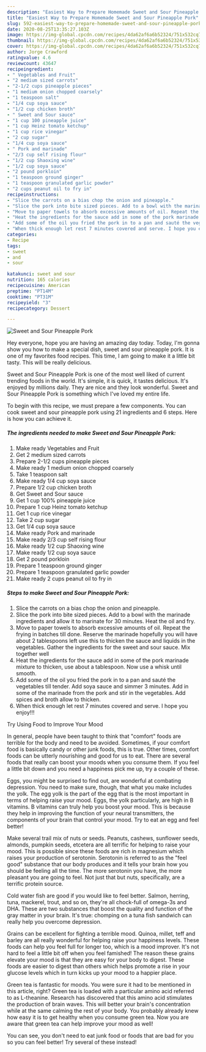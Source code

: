 ```yaml
---
description: "Easiest Way to Prepare Homemade Sweet and Sour Pineapple Pork"
title: "Easiest Way to Prepare Homemade Sweet and Sour Pineapple Pork"
slug: 592-easiest-way-to-prepare-homemade-sweet-and-sour-pineapple-pork
date: 2020-08-25T13:35:27.103Z
image: https://img-global.cpcdn.com/recipes/4da62af6a6b52324/751x532cq70/sweet-and-sour-pineapple-pork-recipe-main-photo.jpg
thumbnail: https://img-global.cpcdn.com/recipes/4da62af6a6b52324/751x532cq70/sweet-and-sour-pineapple-pork-recipe-main-photo.jpg
cover: https://img-global.cpcdn.com/recipes/4da62af6a6b52324/751x532cq70/sweet-and-sour-pineapple-pork-recipe-main-photo.jpg
author: Jorge Crawford
ratingvalue: 4.6
reviewcount: 43647
recipeingredient:
- " Vegetables and Fruit"
- "2 medium sized carrots"
- "2-1/2 cups pineapple pieces"
- "1 medium onion chopped coarsely"
- "1 teaspoon salt"
- "1/4 cup soya sauce"
- "1/2 cup chicken broth"
- " Sweet and Sour sauce"
- "1 cup 100 pineapple juice"
- "1 cup Heinz tomato ketchup"
- "1 cup rice vinegar"
- "2 cup sugar"
- "1/4 cup soya sauce"
- " Pork and marinade"
- "2/3 cup self rising flour"
- "1/2 cup Shaoxing wine"
- "1/2 cup soya sauce"
- "2 pound porkloin"
- "1 teaspoon ground ginger"
- "1 teaspoon granulated garlic powder"
- "2 cups peanut oil to fry in"
recipeinstructions:
- "Slice the carrots on a bias chop the onion and pineapple."
- "Slice the pork into bite sized pieces. Add to a bowl with the marinade ingredients and allow it to marinate for 30 minutes. Heat the oil and fry."
- "Move to paper towels to absorb excessive amounts of oil. Repeat the frying in batches till done. Reserve the marinade hopefully you will have about 2 tablespoons left use this to thicken the sauce and liquids in the vegetables. Gather the ingredients for the sweet and sour sauce. Mix together well"
- "Heat the ingredients for the sauce add in some of the pork marinade mixture to thicken, use about a tablespoon. Now use a whisk until smooth."
- "Add some of the oil you fried the pork in to a pan and sauté the vegetables till tender. Add soya sauce and simmer 3 minutes. Add in some of the marinade from the pork and stir in the vegetables. Add spices and broth allow to thicken."
- "When thick enough let rest 7 minutes covered and serve. I hope you enjoy!!!"
categories:
- Recipe
tags:
- sweet
- and
- sour

katakunci: sweet and sour 
nutrition: 165 calories
recipecuisine: American
preptime: "PT14M"
cooktime: "PT31M"
recipeyield: "3"
recipecategory: Dessert

---
```



![Sweet and Sour Pineapple Pork](https://img-global.cpcdn.com/recipes/4da62af6a6b52324/751x532cq70/sweet-and-sour-pineapple-pork-recipe-main-photo.jpg)

Hey everyone, hope you are having an amazing day today. Today, I'm gonna show you how to make a special dish, sweet and sour pineapple pork. It is one of my favorites food recipes. This time, I am going to make it a little bit tasty. This will be really delicious.



Sweet and Sour Pineapple Pork is one of the most well liked of current trending foods in the world. It's simple, it is quick, it tastes delicious. It's enjoyed by millions daily. They are nice and they look wonderful. Sweet and Sour Pineapple Pork is something which I've loved my entire life.


To begin with this recipe, we must prepare a few components. You can cook sweet and sour pineapple pork using 21 ingredients and 6 steps. Here is how you can achieve it.

<!--inarticleads1-->

##### The ingredients needed to make Sweet and Sour Pineapple Pork:

1. Make ready  Vegetables and Fruit
1. Get 2 medium sized carrots
1. Prepare 2-1/2 cups pineapple pieces
1. Make ready 1 medium onion chopped coarsely
1. Take 1 teaspoon salt
1. Make ready 1/4 cup soya sauce
1. Prepare 1/2 cup chicken broth
1. Get  Sweet and Sour sauce
1. Get 1 cup 100% pineapple juice
1. Prepare 1 cup Heinz tomato ketchup
1. Get 1 cup rice vinegar
1. Take 2 cup sugar
1. Get 1/4 cup soya sauce
1. Make ready  Pork and marinade
1. Make ready 2/3 cup self rising flour
1. Make ready 1/2 cup Shaoxing wine
1. Make ready 1/2 cup soya sauce
1. Get 2 pound porkloin
1. Prepare 1 teaspoon ground ginger
1. Prepare 1 teaspoon granulated garlic powder
1. Make ready 2 cups peanut oil to fry in




<!--inarticleads2-->

##### Steps to make Sweet and Sour Pineapple Pork:

1. Slice the carrots on a bias chop the onion and pineapple.
1. Slice the pork into bite sized pieces. Add to a bowl with the marinade ingredients and allow it to marinate for 30 minutes. Heat the oil and fry.
1. Move to paper towels to absorb excessive amounts of oil. Repeat the frying in batches till done. Reserve the marinade hopefully you will have about 2 tablespoons left use this to thicken the sauce and liquids in the vegetables. Gather the ingredients for the sweet and sour sauce. Mix together well
1. Heat the ingredients for the sauce add in some of the pork marinade mixture to thicken, use about a tablespoon. Now use a whisk until smooth.
1. Add some of the oil you fried the pork in to a pan and sauté the vegetables till tender. Add soya sauce and simmer 3 minutes. Add in some of the marinade from the pork and stir in the vegetables. Add spices and broth allow to thicken.
1. When thick enough let rest 7 minutes covered and serve. I hope you enjoy!!!




Try Using Food to Improve Your Mood


In general, people have been taught to think that "comfort" foods are terrible for the body and need to be avoided. Sometimes, if your comfort food is basically candy or other junk foods, this is true. Other times, comfort foods can be utterly nourishing and good for us to eat. There are several foods that really can boost your moods when you consume them. If you feel a little bit down and you need a happiness pick me up, try a couple of these.

Eggs, you might be surprised to find out, are wonderful at combating depression. You need to make sure, though, that what you make includes the yolk. The egg yolk is the part of the egg that is the most important in terms of helping raise your mood. Eggs, the yolk particularly, are high in B vitamins. B vitamins can truly help you boost your mood. This is because they help in improving the function of your neural transmitters, the components of your brain that control your mood. Try to eat an egg and feel better!

Make several trail mix of nuts or seeds. Peanuts, cashews, sunflower seeds, almonds, pumpkin seeds, etcetera are all terrific for helping to raise your mood. This is possible since these foods are rich in magnesium which raises your production of serotonin. Serotonin is referred to as the "feel good" substance that our body produces and it tells your brain how you should be feeling all the time. The more serotonin you have, the more pleasant you are going to feel. Not just that but nuts, specifically, are a terrific protein source.

Cold water fish are good if you would like to feel better. Salmon, herring, tuna, mackerel, trout, and so on, they're all chock-full of omega-3s and DHA. These are two substances that boost the quality and function of the gray matter in your brain. It's true: chomping on a tuna fish sandwich can really help you overcome depression. 

Grains can be excellent for fighting a terrible mood. Quinoa, millet, teff and barley are all really wonderful for helping raise your happiness levels. These foods can help you feel full for longer too, which is a mood improver. It's not hard to feel a little bit off when you feel famished! The reason these grains elevate your mood is that they are easy for your body to digest. These foods are easier to digest than others which helps promote a rise in your glucose levels which in turn kicks up your mood to a happier place.

Green tea is fantastic for moods. You were sure it had to be mentioned in this article, right? Green tea is loaded with a particular amino acid referred to as L-theanine. Research has discovered that this amino acid stimulates the production of brain waves. This will better your brain's concentration while at the same calming the rest of your body. You probably already knew how easy it is to get healthy when you consume green tea. Now you are aware that green tea can help improve your mood as well!

You can see, you don't need to eat junk food or foods that are bad for you so you can feel better! Try several of these instead!

